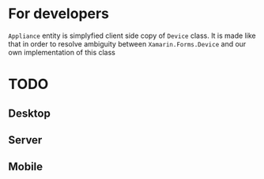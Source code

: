 # For developers
```Appliance``` entity is simplyfied client side copy of ```Device``` class. It is made like that in order to resolve ambiguity between ```Xamarin.Forms.Device``` and our own implementation of this class

# TODO
## Desktop

## Server

## Mobile
